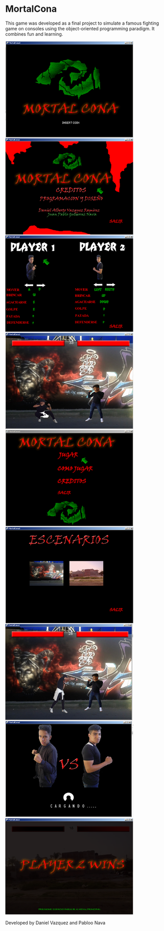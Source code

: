 # MortalCona
This game was developed as a final project to simulate a famous fighting game on consoles using the object-oriented programming paradigm. It combines fun and learning.
<div>
  <img src="Images/cona1.png" width="400" height="300" />
  <img src="Images/cona2.png" width="400" height="300" />
<div>
<img src="Images/cona3.png" width="400" height="300" />
<img src="Images/cona4.png" width="400" height="300" />
</div>
  <div>
<img src="Images/cona5.png" width="400" height="300" />
<img src="Images/cona6.png" width="400" height="300" />
</div>
<div>
<img src="Images/cona7.png" width="400" height="300" />
<img src="Images/cona8.png" width="400" height="300" />
</div>
<div>
<img src="Images/cona9.png" width="400" height="300" />
</div>

<p>Developed by Daniel Vazquez and Pabloo Nava</p>
